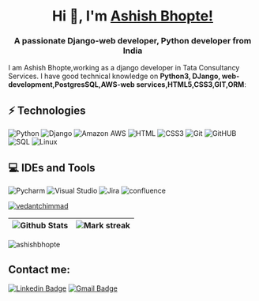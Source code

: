 ## 
<h1 align="center">Hi 👋, I'm <a href="https://100rabhcsmc.github.io/Me.io/" target="blank">
Ashish Bhopte!</a></h1>
<h3 align="center">A passionate Django-web developer, Python developer from India </h3>


I am Ashish Bhopte,working as a django developer in Tata Consultancy Services. I have good technical knowledge on **Python3, DJango, web-development,PostgresSQL,AWS-web services,HTML5,CSS3,GIT,ORM**:
## ⚡ Technologies

![Python](https://img.shields.io/badge/-Python-black?style=flat-square&logo=Python)
![Django](https://img.shields.io/badge/-Django-green?style=flat-square&logo=Django)
![Amazon AWS](https://img.shields.io/badge/Amazon%20AWS-232F3E?style=flat-square&logo=amazon-aws)
![HTML](https://img.shields.io/badge/-HTML-orange?style=flat-square&logo=HTML5)
![CSS3](https://img.shields.io/badge/-CSS3-blue?style=flat-square&logo=CSS3)
![Git](https://img.shields.io/badge/-Git-1572B6?style=flat-square&logo=Git)
![GitHUB](https://img.shields.io/badge/-GitHub-563D7C?style=flat-square&logo=Github)
![SQL](https://img.shields.io/badge/-SQL-pink?style=flat-square&logo=MySQL)
![Linux](https://img.shields.io/badge/-Linux-blue?style=flat-square&logo=Linux&logoColor=red)

## 💻 IDEs and Tools
![Pycharm](https://img.shields.io/badge/-Pycharm-black?style=flat-circle&logo=Pycharm)
![Visual Studio](https://img.shields.io/badge/-visual%20studio-blue?style=flat-circle&logo=visual%20studio)
![Jira](https://img.shields.io/badge/-Jira-red?style=flat-circle&logo=Jira)
![confluence](https://img.shields.io/badge/-Confluence-darkblue?style=flat-circle&logo=confluence)


<p align="left"> <a href="https://github.com/ryo-ma/github-profile-trophy"><img src="https://github-profile-trophy.vercel.app/?username=vedantchimmad" alt="vedantchimmad" /></a> </p>

| ![Github Stats](https://github-readme-stats.vercel.app/api?username=ashishbhopte&count_private=true&show_icons=true&include_all_commits=true&theme=tokyonight&rank_icon=github) | <img  title="🔥 Get streak stats for your profile at git.io/streak-stats" alt="Mark streak" src="https://github-readme-streak-stats.herokuapp.com/?user=ashishbhopte&theme=tokyonight&hide_border=false" /> |
|-----------------------------------------------------------------------------------------------------------------------------------------------------------------|--------------------------------------------------------------------------------------------------------------------------------------------------------------------------------------------------------------|
<p align="left"> <img src="https://komarev.com/ghpvc/?username=ashishbhopte&label=Profile%20views&color=0e75b6&style=flat" alt="ashishbhopte" /> </p>

## Contact me:
<div>

[![Linkedin Badge](https://img.shields.io/badge/-ashishbhopte-blue?style=flat-square&logo=Linkedin&logoColor=white&link=https://www.linkedin.com/in/ashishbhopte50/)](https://www.linkedin.com/in/ashishbhopte50/)
[![Gmail Badge](https://img.shields.io/badge/-ashishbhopte50@gmail.com-c14438?style=flat-square&logo=Gmail&logoColor=white&link=mailto:ashishbhopte50@gmail.com)](mailto:ashishbhopte50@gmail.com)
</div>
